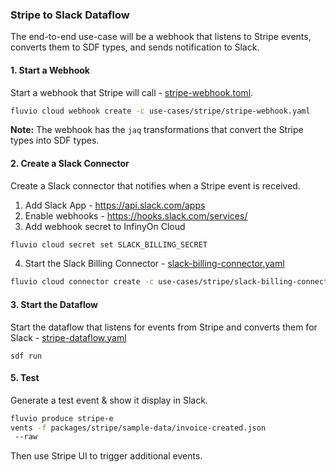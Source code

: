 ### Stripe to Slack Dataflow

The end-to-end use-case will be a webhook that listens to Stripe events, converts them to SDF types, and sends notification to Slack.


#### 1. Start a Webhook

Start a webhook that Stripe will call - [stripe-webhook.toml](./use-cases/stripe/stripe-webhook.yaml).

  ```bash
  fluvio cloud webhook create -c use-cases/stripe/stripe-webhook.yaml
  ```

**Note:** The webhook has the `jaq` transformations that convert the Stripe types into SDF types.


#### 2. Create a Slack Connector

Create a Slack connector that notifies when a Stripe event is received.

1. Add Slack App - https://api.slack.com/apps
2. Enable webhooks - https://hooks.slack.com/services/
3. Add webhook secret to InfinyOn Cloud

  ```bash
  fluvio cloud secret set SLACK_BILLING_SECRET
  ```

4. Start the Slack Billing Connector - [slack-billing-connector.yaml](./use-cases/stripe/slack-billing-connector.yaml)

  ```bash
  fluvio cloud connector create -c use-cases/stripe/slack-billing-connector.yaml
  ```

#### 3. Start the Dataflow

Start the dataflow that listens for events from Stripe and converts them for Slack - [stripe-dataflow.yaml](./use-cases/stripe/stripe-dataflow.yaml)

```
sdf run
```

#### 5. Test

Generate a test event & show it display in Slack.

```bash
fluvio produce stripe-e
vents -f packages/stripe/sample-data/invoice-created.json
 --raw
```

Then use Stripe UI to trigger additional events.

